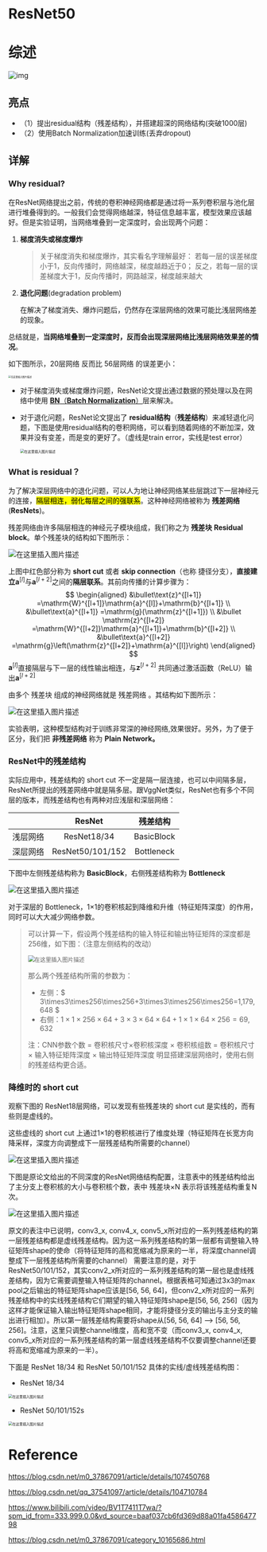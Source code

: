 # ResNet50

# 综述

![img](./assets/zongshu.jpeg)



## 亮点

- （1）提出residual结构（残差结构），并搭建超深的网络结构(突破1000层)
- （2）使用Batch Normalization加速训练(丢弃dropout)



## 详解

### Why residual?

在ResNet网络提出之前，传统的卷积神经网络都是通过将一系列卷积层与池化层进行堆叠得到的。一般我们会觉得网络越深，特征信息越丰富，模型效果应该越好。但是实验证明，当网络堆叠到一定深度时，会出现两个问题：

1. **梯度消失或梯度爆炸**

   >关于梯度消失和梯度爆炸，其实看名字理解最好：
   >若每一层的误差梯度小于1，反向传播时，网络越深，梯度越趋近于0；
   >反之，若每一层的误差梯度大于1，反向传播时，网路越深，梯度越来越大

2. **退化问题**(degradation problem)

   在解决了梯度消失、爆炸问题后，仍然存在深层网络的效果可能比浅层网络差的现象。

总结就是，**当网络堆叠到一定深度时，反而会出现深层网络比浅层网络效果差的情况**。

如下图所示，20层网络 反而比 56层网络 的误差更小：

<img src="./assets/20200719205325378.png" alt="在这里插入图片描述" style="zoom: 33%;" />

- 对于梯度消失或梯度爆炸问题，ResNet论文提出通过数据的预处理以及在网络中使用 [**BN**（**Batch Normalization**）](https://blog.csdn.net/qq_37541097/article/details/104434557)层来解决。

- 对于退化问题，ResNet论文提出了 **residual结构**（**残差结构**）来减轻退化问题，下图是使用residual结构的卷积网络，可以看到随着网络的不断加深，效果并没有变差，而是变的更好了。（虚线是train error，实线是test error）

  <img src="./assets/20200805095831298.png" alt="在这里插入图片描述" style="zoom: 50%;" />

  

### What is residual？

为了解决深层网络中的退化问题，可以人为地让神经网络某些层跳过下一层神经元的连接，<mark>隔层相连，弱化每层之间的强联系</mark>。这种神经网络被称为 **残差网络** (**ResNets**)。

残差网络由许多隔层相连的神经元子模块组成，我们称之为 **残差块** **Residual block**。单个残差块的结构如下图所示：

![在这里插入图片描述](./assets/20200423164533200.png)

上图中红色部分称为 **short cut** 或者 **skip connection**（也称 捷径分支），**直接建立**$\mathbf{a}^{[l]}$与$\mathbf{a}^{[l+2]}$之间的**隔层联系**。其前向传播的计算步骤为：
$$
\begin{aligned}
&\bullet\text{z}^{[l+1]} =\mathrm{W}^{[l+1]}\mathrm{a}^{[l]}+\mathrm{b}^{[l+1]}  \\
&\bullet\text{a}^{[l+1]} =\mathrm{g}(\mathrm{z}^{[l+1]})  \\
&\bullet \mathrm{z}^{[l+2]} =\mathrm{W}^{[l+2]}\mathrm{a}^{[l+1]}+\mathrm{b}^{[l+2]}  \\
&\bullet\text{a}^{[l+2]} =\mathrm{g}\left(\mathrm{z}^{[l+2]}+\mathrm{a}^{[l]}\right) 
\end{aligned}
$$
$\mathbf{a}^{[l]}$直接隔层与下一层的线性输出相连，与$\mathbf{z}^{[l+2]}$ 共同通过激活函数（ReLU）输出$\mathbf{a}^{[l+2]}$

由多个 残差块 组成的神经网络就是 残差网络 。其结构如下图所示：

![在这里插入图片描述](./assets/20200423165747663.png)

实验表明，这种模型结构对于训练非常深的神经网络,效果很好。另外，为了便于区分，我们把 **非残差网络** 称为 **Plain Network。**

### ResNet中的残差结构

实际应用中，残差结构的 short cut 不一定是隔一层连接，也可以中间隔多层，ResNet所提出的残差网络中就是隔多层。跟VggNet类似，ResNet也有多个不同层的版本，而残差结构也有两种对应浅层和深层网络：

|          |    **ResNet**    | **残差结构** |
| :------: | :--------------: | :----------: |
| 浅层网络 |   ResNet18/34    |  BasicBlock  |
| 深层网络 | ResNet50/101/152 |  Bottleneck  |

下图中左侧残差结构称为 **BasicBlock**，右侧残差结构称为 **Bottleneck**

![在这里插入图片描述](./assets/20200805101305631.png)

对于深层的 Bottleneck，1×1的卷积核起到降维和升维（特征矩阵深度）的作用，同时可以大大减少网络参数。

>可以计算一下，假设两个残差结构的输入特征和输出特征矩阵的深度都是256维，如下图：（注意左侧结构的改动）
>
><img src="./assets/20200805110510978.png" alt="在这里插入图片描述" style="zoom: 80%;" />
>
>那么两个残差结构所需的参数为：
>
>- 左侧：$ 3\times3\times256\times256+3\times3\times256\times256=1,179,648 $
>- 右侧：$1\times1\times256\times64+3\times3\times64\times64+1\times1\times64\times256=69,632$
>
>注：CNN参数个数 = 卷积核尺寸×卷积核深度 × 卷积核组数 = 卷积核尺寸 × 输入特征矩阵深度 × 输出特征矩阵深度
>明显搭建深层网络时，使用右侧的残差结构更合适。

### 降维时的 short cut

观察下图的 ResNet18层网络，可以发现有些残差块的 short cut 是实线的，而有些则是虚线的。

这些虚线的 short cut 上通过1×1的卷积核进行了维度处理（特征矩阵在长宽方向降采样，深度方向调整成下一层残差结构所需要的channel）

![在这里插入图片描述](./assets/20200805143600781.png)

下图是原论文给出的不同深度的ResNet网络结构配置，注意表中的残差结构给出了主分支上卷积核的大小与卷积核个数，表中 残差块×N 表示将该残差结构重复N次。

![在这里插入图片描述](./assets/20200805145611987.png)

原文的表注中已说明，conv3_x, conv4_x, conv5_x所对应的一系列残差结构的第一层残差结构都是虚线残差结构。因为这一系列残差结构的第一层都有调整输入特征矩阵shape的使命（将特征矩阵的高和宽缩减为原来的一半，将深度channel调整成下一层残差结构所需要的channel）
需要注意的是，对于ResNet50/101/152，其实conv2_x所对应的一系列残差结构的第一层也是虚线残差结构，因为它需要调整输入特征矩阵的channel。根据表格可知通过3x3的max pool之后输出的特征矩阵shape应该是[56, 56, 64]，但conv2_x所对应的一系列残差结构中的实线残差结构它们期望的输入特征矩阵shape是[56, 56, 256]（因为这样才能保证输入输出特征矩阵shape相同，才能将捷径分支的输出与主分支的输出进行相加）。所以第一层残差结构需要将shape从[56, 56, 64] --> [56, 56, 256]。注意，这里只调整channel维度，高和宽不变（而conv3_x, conv4_x, conv5_x所对应的一系列残差结构的第一层虚线残差结构不仅要调整channel还要将高和宽缩减为原来的一半）。

下面是 ResNet 18/34 和 ResNet 50/101/152 具体的实线/虚线残差结构图：

- ResNet 18/34

<img src="./assets/20200805112731312.png" alt="在这里插入图片描述" style="zoom:50%;" />

- ResNet 50/101/152s

<img src="./assets/20200805112656263.png" alt="在这里插入图片描述" style="zoom:50%;" />



# Reference

https://blog.csdn.net/m0_37867091/article/details/107450768

https://blog.csdn.net/qq_37541097/article/details/104710784

https://www.bilibili.com/video/BV1T7411T7wa/?spm_id_from=333.999.0.0&vd_source=baaf037cb6fd369d88a01fa458647798

https://blog.csdn.net/m0_37867091/category_10165686.html



